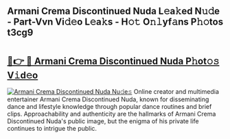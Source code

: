 ## Armani Crema Discontinued Nuda L𝚎a𝚔ed N𝚞𝚍e - Part-Vvn Vi𝚍𝚎o L𝚎a𝚔s - H𝚘𝚝 O𝚗𝚕yf𝚊ns P𝚑𝚘tos t3cg9

# <h2><a href="http://kf9ghw.oniu.top/?m=Armani+Crema+Discontinued+Nuda">🔗👉 🔴 Armani Crema Discontinued Nuda P𝚑ot𝚘𝚜 V𝚒d𝚎o</a></h2>

[![Armani Crema Discontinued Nuda Nu𝚍e𝚜](https://i.imgur.com/0qMVB7G.gif)](http://kf9ghw.oniu.top/?m=Armani+Crema+Discontinued+Nuda)
Online creator and multimedia entertainer Armani Crema Discontinued Nuda, known for disseminating dance and lifestyle knowledge through popular dance routines and brief clips. Approachability and authenticity are the hallmarks of Armani Crema Discontinued Nuda's public image, but the enigma of his private life continues to intrigue the public.  

